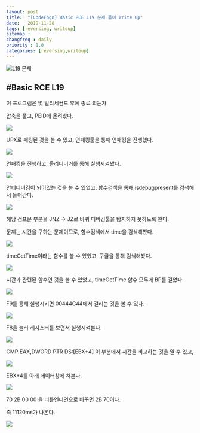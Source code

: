 ```yaml
---
layout: post
title:  "[CodeEngn] Basic RCE L19 문제 풀이 Write Up"
date:   2019-11-28
tags: [reversing, writeup]
sitemap :
changfreq : daily
priority : 1.0
categories: [reversing,writeup]
---
```


![L19 문제](https://img1.daumcdn.net/thumb/R1280x0/?scode=mtistory2&fname=https%3A%2F%2Fk.kakaocdn.net%2Fdn%2F0zOYB%2Fbtqz2EpVt5D%2F4uklO19x7uu9go8kxeprvK%2Fimg.png)

#Basic RCE L19
---
이 프로그램은 몇 밀리세컨드 후에 종료 되는가

압축을 풀고, PEID에 올려봤다.

![](https://img1.daumcdn.net/thumb/R1280x0/?scode=mtistory2&fname=https%3A%2F%2Fk.kakaocdn.net%2Fdn%2FbfaRAz%2Fbtqz4LacuBi%2Ffkkabsz5hy0ktoorxothWK%2Fimg.png)

UPX로 패킹된 것을 볼 수 있고, 언패킹툴을 통해 언패킹을 진행했다.

![](https://img1.daumcdn.net/thumb/R1280x0/?scode=mtistory2&fname=https%3A%2F%2Fk.kakaocdn.net%2Fdn%2FbRKn6Z%2Fbtqz4KbkkIn%2F3Tl3xqJjq7s53x2TSKEW00%2Fimg.png)

언패킹을 진행하고, 올리디버거를 통해 실행시켜봤다.

![](https://img1.daumcdn.net/thumb/R1280x0/?scode=mtistory2&fname=https%3A%2F%2Fk.kakaocdn.net%2Fdn%2FwenZs%2Fbtqz3AUu5yV%2F76YlmfJEoDGoeamUy9DD80%2Fimg.png)

안티디버깅이 되어있는 것을 볼 수 있었고, 함수검색을 통해 isdebugpresent를 검색해서 들어간다.

![](https://img1.daumcdn.net/thumb/R1280x0/?scode=mtistory2&fname=https%3A%2F%2Fk.kakaocdn.net%2Fdn%2FAxf50%2Fbtqz12doEGO%2FTtU5jPyk23Byc4xej9hpj1%2Fimg.png)

해당 점프문 부분을 JNZ -> JZ로 바꿔 디버깅툴을 탐지하지 못하도록 한다.

문제는 시간을 구하는 문제이므로, 함수검색에서 time을 검색해봤다.

![](https://img1.daumcdn.net/thumb/R1280x0/?scode=mtistory2&fname=https%3A%2F%2Fk.kakaocdn.net%2Fdn%2FXi5r0%2Fbtqz2EwAtiR%2FNhyF9RKoJiRd7e2LTkOLNK%2Fimg.png)

timeGetTime이라는 함수를 볼 수 있었고, 구글을 통해 검색해봤다.

![](https://img1.daumcdn.net/thumb/R1280x0/?scode=mtistory2&fname=https%3A%2F%2Fk.kakaocdn.net%2Fdn%2FGbGdB%2Fbtqz3m9163G%2FFxyHxifAkPzKb902JCfvhK%2Fimg.png)

시간과 관련된 함수인 것을 볼 수 있었고, timeGetTime 함수 모두에 BP를 걸었다.

![](https://img1.daumcdn.net/thumb/R1280x0/?scode=mtistory2&fname=https%3A%2F%2Fk.kakaocdn.net%2Fdn%2FdGYKAL%2Fbtqz4LnJGrq%2FVFfHilKs5x9W6x8rE7Szy0%2Fimg.png)

F9를 통해 실행시키면 00444C44에서 걸리는 것을 볼 수 있다.

![](https://img1.daumcdn.net/thumb/R1280x0/?scode=mtistory2&fname=https%3A%2F%2Fk.kakaocdn.net%2Fdn%2FrU1uL%2Fbtqz4jLLGgd%2FIszXjsOaEFAOl3Xb9llI9K%2Fimg.png)

F8을 눌러 레지스터를 보면서 실행시켜본다.

![](https://img1.daumcdn.net/thumb/R1280x0/?scode=mtistory2&fname=https%3A%2F%2Fk.kakaocdn.net%2Fdn%2Fcmcfdn%2Fbtqz25U35HF%2FT05ONq3mEDZKnWyuNFM541%2Fimg.png)

CMP EAX,DWORD PTR DS:[EBX+4] 이 부분에서 시간을 비교하는 것을 알 수 있고, 

![](https://img1.daumcdn.net/thumb/R1280x0/?scode=mtistory2&fname=https%3A%2F%2Fk.kakaocdn.net%2Fdn%2Fqzgnv%2Fbtqz5Alxxwd%2FDdx8Ks55ZPEqgOGZTKhJV1%2Fimg.png)

EBX+4를 아래 데이터창에 쳐본다.

![](https://img1.daumcdn.net/thumb/R1280x0/?scode=mtistory2&fname=https%3A%2F%2Fk.kakaocdn.net%2Fdn%2Fc2Hvjo%2Fbtqz4LH23Wa%2FDSUbMGkaFtT2LHqSfZtSX0%2Fimg.png)

70 2B 00 00 을 리틀엔디언으로 바꾸면 2B 70이다.

즉 11120ms가 나온다.

![](https://img1.daumcdn.net/thumb/R1280x0/?scode=mtistory2&fname=https%3A%2F%2Fk.kakaocdn.net%2Fdn%2FGJrhv%2Fbtqz5ckRNv9%2Flp6Vl8mOJiJ9BkNxkirqQ1%2Fimg.png)
